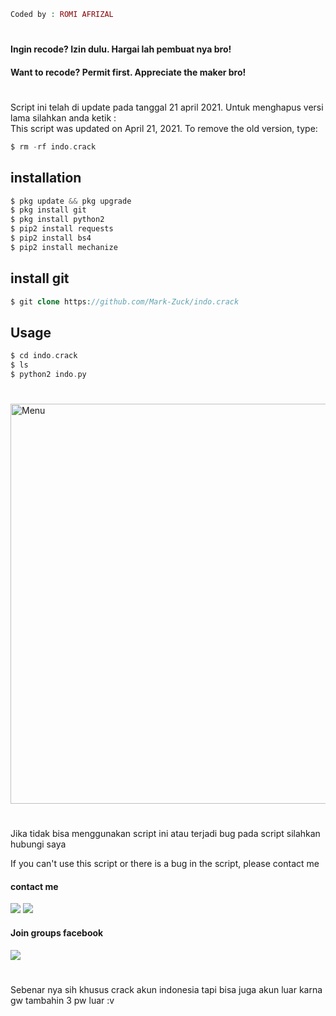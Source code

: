 ````php
Coded by : ROMI AFRIZAL
````
#
#### Ingin recode? Izin dulu. Hargai lah pembuat nya bro!
#### Want to recode? Permit first. Appreciate the maker bro!
#
Script ini telah di update pada tanggal 21 april 2021. Untuk menghapus versi lama silahkan anda ketik : <br>
This script was updated on April 21, 2021. To remove the old version, type:
````php
$ rm -rf indo.crack
````
## installation
````php
$ pkg update && pkg upgrade
$ pkg install git
$ pkg install python2
$ pip2 install requests
$ pip2 install bs4
$ pip2 install mechanize
````
## install git
````php
$ git clone https://github.com/Mark-Zuck/indo.crack
````
## Usage
````php
$ cd indo.crack
$ ls
$ python2 indo.py
````
#
<img src="https://github.com/Mark-Zuck/indo.crack/blob/main/s/S.jpg" width="640" title="Menu" alt="Menu">

#
Jika tidak bisa menggunakan script ini atau terjadi bug pada script silahkan hubungi saya

If you can't use this script or there is a bug in the script, please contact me

#### contact me
[![](https://img.shields.io/badge/Facebook-blue?logo=Facebook&logoColor=blue&labelColor=white)](https://www.facebook.com/100002461344178)
[![](https://img.shields.io/badge/Whatsapp-CHAT-red?logo=Whatsapp&logoColor=Brightgreen&labelColor=white)](https://wa.me/6282371648186?text=Asalamualaikum+bang)
#### Join groups facebook
[![](https://img.shields.io/badge/Groups-blue?logo=Facebook&logoColor=blue&labelColor=white)](https://www.facebook.com/310605552656196)
#
Sebenar nya sih khusus crack akun indonesia tapi bisa juga akun luar karna gw tambahin 3 pw luar :v
